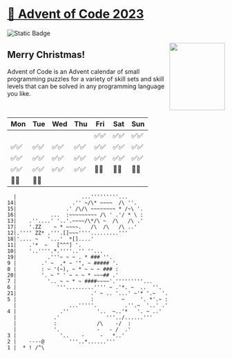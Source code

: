 # [🎄 Advent of Code 2023](https://adventofcode.com/2023)
![Static Badge](https://img.shields.io/badge/⭐_Stars-42_of_50-gold)

<img src="https://theminimalistvegan.com/wp-content/uploads/2017/12/pexels-photo-704219.jpeg" align="right" height="156" width="128" style="object-fit:cover;object-position:-18px" />

## Merry Christmas!
Advent of Code is an Advent calendar of small programming puzzles for a variety of skill sets and skill levels that can be solved in any programming language you like.

<br/>

| Mon   | Tue   | Wed   | Thu   | Fri   | Sat   | Sun   |
|-------|-------|-------|-------|-------|-------|-------|
|       |       |       |       | ✅✅ | ✅✅ | ✅✅ |
| ✅✅ | ✅✅ | ✅✅ | ✅✅ | ✅✅ | ✅✅ | ✅✅ |
| ✅✅ | ✅✅ | ✅✅ | ✅✅ | ✅✅ | ✅✅ | ✅✅ |
| ✅✅ | ✅✅ | ✅✅ | ✅✅ | 🔲🔲 | 🔲🔲 | 🔲🔲 |
| 🔲🔲 | 🔲🔲 |       |       |       |       |       |


```
  |                     ...'''''''''...
14|                  .'' ~/\* ~~~~  /\ ''.
15|                .' /\/\ ~~~~~~~~ * /~\ '.
16|           ...  :~~~~~~~~~ /\ ' .'/ * \ :
13|    .''....' '..'.~~~~/\*/\ ~  /\   /\ .'
17|    '.ZZ    ~ * ~~~~.   /\  /\   /\ ..'
12|.'''' ZZ* .'''.[]~~~''''.........'''
18|'.... ~   '...'  *[]....'
11|    .'*  ~   [^^^] '.
10|    '..''''.*.''''..'' ''...
19|          .'''~ ~ ~ . * ### ''.
9 |        .' ~  ,* ~ '", ~ ##### '.
8 |        : ~ '(~), ~ * ~ ~ ~ ### :
20|        '. ~ " ' ~ ~ ~ * ~~~## .'    
7 |          '.. ~ ~ * ~ ####~~~~'.'''''''''...
6 |             '''.........'''' ~ .'*. ~  ..  ''.
21|                        .' ~ .. '...' ~'* '.~  '.
5 |                        :         ~     '. *'.~ :
  |                 ...'''''.         .''.~  '..' .'
4 |              .''         '..  ~..'*   '. ~ ..'
  |            .'               '''../......'''
  |            :             /\    -/  : 
  |            '.            -   - /  .'
3 |              '..    -     -   *..'
2 |    ----@        '''..*......'''
1 |  * ! /^\
```

